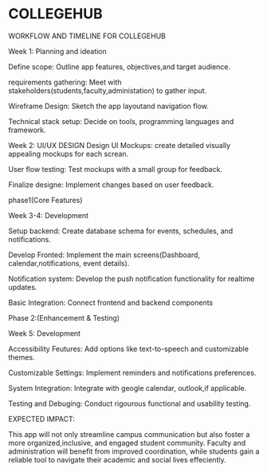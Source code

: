 # COLLEGEHUB

WORKFLOW AND TIMELINE FOR COLLEGEHUB

Week 1: Planning and ideation

Define scope: Outline app features, objectives,and target audience.

requirements gathering: Meet with stakeholders(students,faculty,administation) to gather input.

Wireframe Design: Sketch the app layoutand navigation flow.

Technical stack setup: Decide on tools, programming languages and framework.

Week 2: UI/UX DESIGN
Design UI Mockups: create detailed visually appealing mockups for each screan.

User flow testing: Test mockups with a small group for feedback.

Finalize designe: Implement changes based on user feedback.

phase1(Core Features)

Week 3-4: Development

Setup backend: Create database schema for events, schedules, and notifications.

Develop Fronted: Implement the main screens(Dashboard, calendar,notifications, event details).

Notification system: Develop the push notification functionality for realtime updates.

Basic Integration: Connect frontend and backend components


Phase 2:(Enhancement & Testing)
 
Week 5: Development

Accessibility Feutures: Add options like text-to-speech and customizable themes.

Customizable Settings: Implement reminders and notifications preferences.

System Integration: Integrate with geogle calendar, outlook,if applicable.

Testing and Debuging: Conduct rigourous functional and usability testing.


EXPECTED IMPACT:

This app will not only streamline campus communication but also foster a more organized,inclusive,
and engaged student community. Faculty and administration will benefit from improved coordination,
while students gain a reliable tool to navigate their academic and social lives effeciently.
